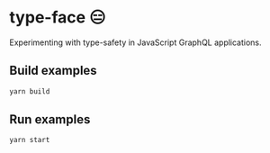 # type-face 😑

Experimenting with type-safety in JavaScript GraphQL applications.

## Build examples
```sh
yarn build
```

## Run examples
```sh
yarn start
```
